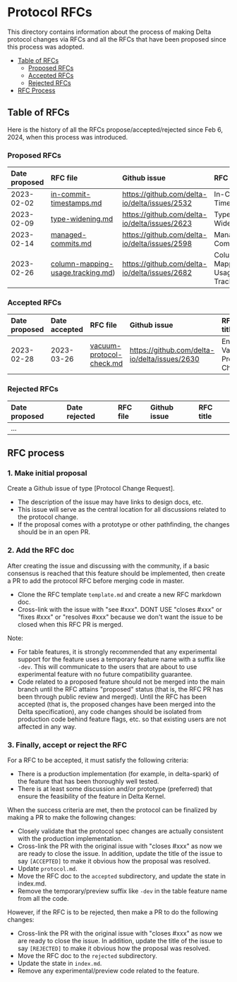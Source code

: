 # Protocol RFCs

This directory contains information about the process of making Delta protocol changes via RFCs and all the RFCs that have been proposed since
 this process was adopted.
 
 - [Table of RFCs](#table-of-rfcs)
    - [Proposed RFCs](#proposed-rfcs)
    - [Accepted RFCs](#accepted-rfcs)
    - [Rejected RFCs](#rejected-rfcs)
 - [RFC Process](#rfc-process)


## Table of RFCs

Here is the history of all the RFCs propose/accepted/rejected since Feb 6, 2024, when this process was introduced.

### Proposed RFCs

| Date proposed | RFC file                                                                                                                          | Github issue                                  | RFC title                     |
|:--------------|:----------------------------------------------------------------------------------------------------------------------------------|:----------------------------------------------|:------------------------------|
| 2023-02-02    | [in-commit-timestamps.md](https://github.com/delta-io/delta/blob/master/protocol_rfcs/in-commit-timestamps.md)                    | https://github.com/delta-io/delta/issues/2532 | In-Commit Timestamps          |
| 2023-02-09    | [type-widening.md](https://github.com/delta-io/delta/blob/master/protocol_rfcs/type-widening.md)                                  | https://github.com/delta-io/delta/issues/2623 | Type Widening                 |
| 2023-02-14    | [managed-commits.md](https://github.com/delta-io/delta/blob/master/protocol_rfcs/managed-commits.md)                              | https://github.com/delta-io/delta/issues/2598 | Managed Commits               |
| 2023-02-26    | [column-mapping-usage.tracking.md](https://github.com/delta-io/delta/blob/master/protocol_rfcs/column-mapping-usage-tracking.md)) | https://github.com/delta-io/delta/issues/2682 | Column Mapping Usage Tracking |

### Accepted RFCs

| Date proposed | Date accepted | RFC file | Github issue | RFC title |
|:-|:-|:-|:-|:-|
| 2023-02-28    | 2023-03-26    |[vacuum-protocol-check.md](https://github.com/delta-io/delta/blob/master/protocol_rfcs/vacuum-protocol-check.md)| https://github.com/delta-io/delta/issues/2630 | Enforce Vacuum Protocol Check  |

### Rejected RFCs

| Date proposed | Date rejected | RFC file | Github issue | RFC title |
|:-|:-|:-|:-|:-|
|...|||||


## RFC process

###  **1. Make initial proposal** 
Create a Github issue of type [Protocol Change Request].
- The description of the issue may have links to design docs, etc.
- This issue will serve as the central location for all discussions related to the protocol change.
- If the proposal comes with a prototype or other pathfinding, the changes should be in an open PR. 

### **2. Add the RFC doc** 
After creating the issue and discussing with the community, if a basic consensus is reached that this feature should be implemented, then create a PR to add the protocol RFC before merging code in master.
- Clone the RFC template `template.md` and create a new RFC markdown doc.
- Cross-link with the issue with "see #xxx". DONT USE "closes #xxx" or "fixes #xxx" or "resolves #xxx" because we don't want the issue to be closed when this RFC PR is merged.

Note:
- For table features, it is strongly recommended that any experimental support for the feature uses a temporary feature name with a suffix like `-dev`. This will communicate to the users that are about to use experimental feature with no future compatibility guarantee.
- Code related to a proposed feature should not be merged into the main branch until the RFC attains "proposed" status (that is, the RFC PR has been through public review and merged). Until the RFC has been accepted (that is, the proposed changes have been merged into the Delta specification), any code changes should be isolated from production code behind feature flags, etc. so that existing users are not affected in any way.

###  **3. Finally, accept or reject the RFC** 
For a RFC to be accepted, it must satisfy the following criteria:
- There is a production implementation (for example, in delta-spark) of the feature that has been thoroughly well tested.
- There is at least some discussion and/or prototype (preferred) that ensure the feasibility of the feature in Delta Kernel. 

When the success criteria are met, then the protocol can be finalized by making a PR to make the following changes:
-  Closely validate that the protocol spec changes are actually consistent with the production implementation.
-  Cross-link the PR with the original issue with "closes #xxx" as now we are ready to close the issue. In addition, update the title of the issue to say `[ACCEPTED]` to make it obvious how the proposal was resolved.
-  Update `protocol.md`.
-  Move the RFC doc to the `accepted` subdirectory, and update the state in index.md.
-  Remove the temporary/preview suffix like `-dev` in the table feature name from all the code. 

However, if the RFC is to be rejected, then make a PR to do the following changes:
- Cross-link the PR with the original issue with "closes #xxx" as now we are ready to close the issue. In addition, update the title of the issue to say `[REJECTED]` to make it obvious how the proposal was resolved.
 - Move the RFC doc to the `rejected` subdirectory.
 - Update the state in `index.md`.
 - Remove any experimental/preview code related to the feature.
